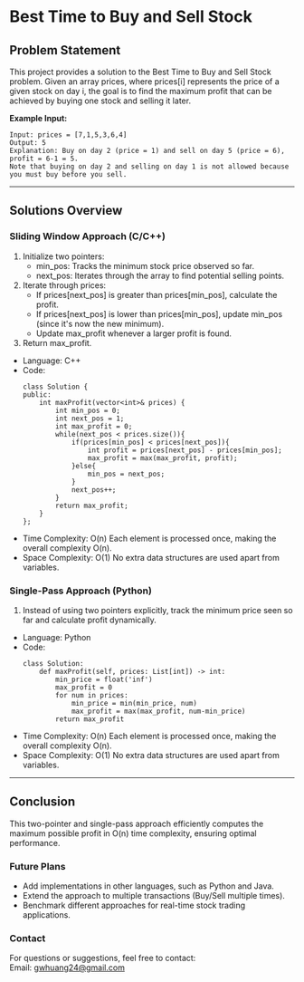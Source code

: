 # **Best Time to Buy and Sell Stock**

## **Problem Statement**
This project provides a solution to the Best Time to Buy and Sell Stock problem. Given an array prices, where prices[i] represents the price of a given stock on day i, the goal is to find the maximum profit that can be achieved by buying one stock and selling it later.  

**Example Input:**
  ```
  Input: prices = [7,1,5,3,6,4]
  Output: 5
  Explanation: Buy on day 2 (price = 1) and sell on day 5 (price = 6), profit = 6-1 = 5.
  Note that buying on day 2 and selling on day 1 is not allowed because you must buy before you sell.
  ```
---

## **Solutions Overview**
### **Sliding Window Approach (C/C++)**
1. Initialize two pointers:
   - min_pos: Tracks the minimum stock price observed so far.
   - next_pos: Iterates through the array to find potential selling points.
2. Iterate through prices:
   - If prices[next_pos] is greater than prices[min_pos], calculate the profit.
   - If prices[next_pos] is lower than prices[min_pos], update min_pos (since it's now the new minimum).
   - Update max_profit whenever a larger profit is found.
3. Return max_profit.  

- Language: C++
- Code:
  ```
  class Solution {
  public:
      int maxProfit(vector<int>& prices) {
          int min_pos = 0;
          int next_pos = 1;
          int max_profit = 0;
          while(next_pos < prices.size()){
              if(prices[min_pos] < prices[next_pos]){
                  int profit = prices[next_pos] - prices[min_pos];
                  max_profit = max(max_profit, profit);
              }else{
                  min_pos = next_pos;
              }
              next_pos++;
          }
          return max_profit;
      }
  };
  ```
- Time Complexity: O(n)
  Each element is processed once, making the overall complexity O(n).
- Space Complexity: O(1)
  No extra data structures are used apart from variables.  
  
  
### **Single-Pass Approach (Python)**
1. Instead of using two pointers explicitly, track the minimum price seen so far and calculate profit dynamically.

- Language: Python
- Code:
  ```
  class Solution:
      def maxProfit(self, prices: List[int]) -> int:
          min_price = float('inf')
          max_profit = 0
          for num in prices:
              min_price = min(min_price, num)
              max_profit = max(max_profit, num-min_price)
          return max_profit
  ```
- Time Complexity: O(n)
  Each element is processed once, making the overall complexity O(n).
- Space Complexity: O(1)
  No extra data structures are used apart from variables.  
  
---

## **Conclusion**
This two-pointer and single-pass approach efficiently computes the maximum possible profit in O(n) time complexity, ensuring optimal performance.  

### **Future Plans**
- Add implementations in other languages, such as Python and Java.
- Extend the approach to multiple transactions (Buy/Sell multiple times).
- Benchmark different approaches for real-time stock trading applications.

### **Contact**
For questions or suggestions, feel free to contact:  
Email: gwhuang24@gmail.com
